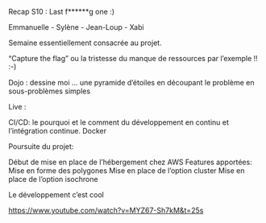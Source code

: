 Recap S10 : Last f******g one :)

Emmanuelle - Sylène - Jean-Loup - Xabi

Semaine essentiellement consacrée au projet.

“Capture the flag” ou la tristesse du manque de ressources par l’exemple !! :-)


Dojo : dessine moi … une pyramide d’étoiles en découpant le problème en sous-problèmes simples

Live  : 

CI/CD: le pourquoi et le comment du développement en continu et l’intégration continue.
Docker

Poursuite du projet:

Début de mise en place de l’hébergement chez AWS
Features apportées: 
Mise en forme des polygones
Mise en place de l’option cluster
Mise en place de l’option isochrone


Le développement c’est cool

https://www.youtube.com/watch?v=MYZ67-Sh7kM&t=25s
